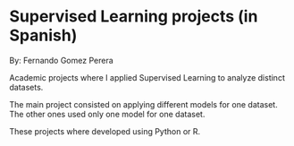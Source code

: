 # Supervised Learning projects (in Spanish)

By: Fernando Gomez Perera

Academic projects where I applied Supervised Learning to analyze distinct datasets.

The main project consisted on applying different models for one dataset. The other ones used only one model for one dataset.

These projects where developed using Python or R.
